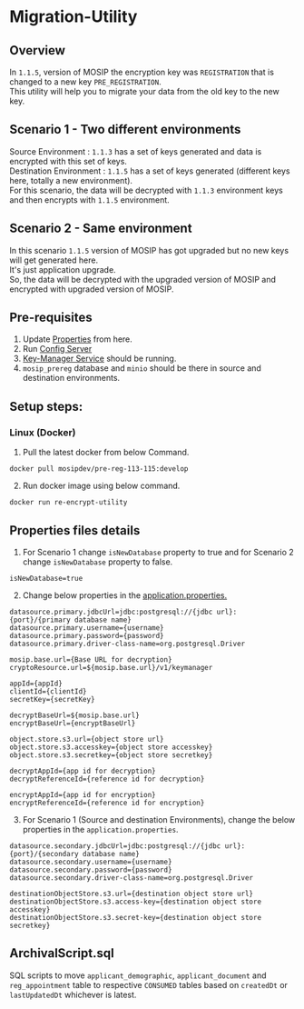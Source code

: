 # Migration-Utility

## Overview
In `1.1.5`, version of MOSIP the encryption key was `REGISTRATION` that is changed to a new key `PRE_REGISTRATION`. <br />
This utility will help you to migrate your data from the old key to the new key.

## Scenario 1 - Two different environments 

Source Environment :  `1.1.3` has a set of keys generated and data is encrypted with this set of keys. <br />
Destination Environment :  `1.1.5` has a set of keys generated (different keys here, totally a new environment). <br />
For this scenario, the data will be decrypted with `1.1.3` environment keys and then encrypts with `1.1.5` environment. <br />

## Scenario 2 - Same environment 

In this scenario `1.1.5` version of MOSIP has got upgraded but no new keys will get generated here. <br />
It's just application upgrade. <br />
So, the data will be decrypted with the upgraded version of MOSIP and encrypted with upgraded version of MOSIP. <br />

## Pre-requisites
1. Update [Properties](https://github.com/mosip/mosip-config/blob/develop1-v3/pre-reg-113-115-application-default.properties) from here.
2. Run [Config Server](https://oss.sonatype.org/service/local/repositories/snapshots/content/io/mosip/kernel/kernel-config-server/1.2.0-SNAPSHOT/kernel-config-server-1.2.0-20201016.134941-57.jar)
3. [Key-Manager Service](https://docs.mosip.io/1.2.0/modules/keymanager) should be running.
4. `mosip_prereg` database and `minio` should be there in source and destination environments.
## Setup steps:

### Linux (Docker) 

1. Pull the latest docker from below Command.

```
docker pull mosipdev/pre-reg-113-115:develop
```
2. Run docker image using below command.
```
docker run re-encrypt-utility
```

## Properties files details
1. For Scenario 1 change `isNewDatabase` property to true and for Scenario 2 change `isNewDatabase` property to false.
```
isNewDatabase=true
```
2. Change below properties in the [application.properties.](https://github.com/kameshsr/re-encrypt-utility/blob/master/src/main/resources/application.properties)

```
datasource.primary.jdbcUrl=jdbc:postgresql://{jdbc url}:{port}/{primary database name}
datasource.primary.username={username}
datasource.primary.password={password}
datasource.primary.driver-class-name=org.postgresql.Driver

mosip.base.url={Base URL for decryption}
cryptoResource.url=${mosip.base.url}/v1/keymanager

appId={appId}
clientId={clientId}
secretKey={secretKey}

decryptBaseUrl=${mosip.base.url}
encryptBaseUrl={encryptBaseUrl}

object.store.s3.url={object store url}
object.store.s3.accesskey={object store accesskey}
object.store.s3.secretkey={object store secretkey}

decryptAppId={app id for decryption}
decryptReferenceId={reference id for decryption}

encryptAppId={app id for encryption}
encryptReferenceId={reference id for encryption}

```

3. For Scenario 1 (Source and destination Environments), change the below properties in the `application.properties`.
```
datasource.secondary.jdbcUrl=jdbc:postgresql://{jdbc url}:{port}/{secondary database name}
datasource.secondary.username={username}
datasource.secondary.password={password}
datasource.secondary.driver-class-name=org.postgresql.Driver

destinationObjectStore.s3.url={destination object store url}
destinationObjectStore.s3.access-key={destination object store accesskey}
destinationObjectStore.s3.secret-key={destination object store secretkey}
```


## ArchivalScript.sql 
SQL scripts to move `applicant_demographic`, `applicant_document` and `reg_appointment` table to respective `CONSUMED`
tables based on `createdDt` or `lastUpdatedDt` whichever is latest.